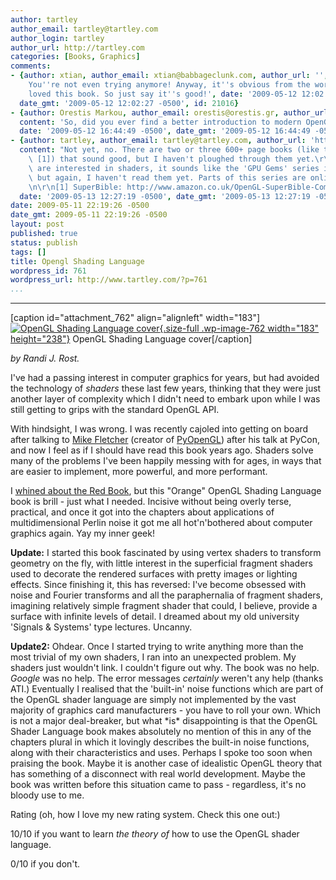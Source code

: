 ```yaml
---
author: tartley
author_email: tartley@tartley.com
author_login: tartley
author_url: http://tartley.com
categories: [Books, Graphics]
comments:
- {author: xtian, author_email: xtian@babbageclunk.com, author_url: '', content: 'Gah!
    You''re not even trying anymore! Anyway, it''s obvious from the words that you
    loved this book. So just say it''s good!', date: '2009-05-12 12:02:27 -0500',
  date_gmt: '2009-05-12 12:02:27 -0500', id: 21016}
- {author: Orestis Markou, author_email: orestis@orestis.gr, author_url: 'http://orestis.gr',
  content: 'So, did you ever find a better introduction to modern OpenGL? I want one!',
  date: '2009-05-12 16:44:49 -0500', date_gmt: '2009-05-12 16:44:49 -0500', id: 21020}
- {author: tartley, author_email: tartley@tartley.com, author_url: 'http://tartley.com',
  content: "Not yet, no. There are two or three 600+ page books (like the SuperBible\
    \ [1]) that sound good, but I haven't ploughed through them yet.\r\n\r\nIf you\
    \ are interested in shaders, it sounds like the 'GPU Gems' series is also good,\
    \ but again, I haven't read them yet. Parts of this series are online for free.\r\
    \n\r\n[1] SuperBible: http://www.amazon.co.uk/OpenGL-SuperBible-Comprehensive-Tutorial-Reference/dp/0321498828",
  date: '2009-05-13 12:27:19 -0500', date_gmt: '2009-05-13 12:27:19 -0500', id: 21027}
date: 2009-05-11 22:19:26 -0500
date_gmt: 2009-05-11 22:19:26 -0500
layout: post
published: true
status: publish
tags: []
title: Opengl Shading Language
wordpress_id: 761
wordpress_url: http://www.tartley.com/?p=761
...
```

---

\[caption id="attachment\_762" align="alignleft" width="183"\][![OpenGL
Shading Language
cover](http://www.tartley.com/wp-content/uploads/2009/05/opengl-shading-language.jpg "opengl-shading-language"){.size-full
.wp-image-762 width="183"
height="238"}](http://www.amazon.co.uk/Opengl-Shading-Language-Randi-Rost/dp/0321334892)
OpenGL Shading Language cover\[/caption\]

*by Randi J. Rost.*

I've had a passing interest in computer graphics for years, but had
avoided the technology of *shaders* these last few years, thinking that
they were just another layer of complexity which I didn't need to embark
upon while I was still getting to grips with the standard OpenGL API.

With hindsight, I was wrong. I was recently cajoled into getting on
board after talking to [Mike Fletcher](http://blog.vrplumber.com/)
(creator of [PyOpenGL](http://pyopengl.sourceforge.net/)) after his talk
at PyCon, and now I feel as if I should have read this book years ago.
Shaders solve many of the problems I've been happily messing with for
ages, in ways that are easier to implement, more powerful, and more
performant.

I [whined about the Red Book](http://www.tartley.com/?p=423), but this
"Orange" OpenGL Shading Language book is brill - just what I needed.
Incisive without being overly terse, practical, and once it got into the
chapters about applications of multidimensional Perlin noise it got me
all hot'n'bothered about computer graphics again. Yay my inner geek!

**Update:** I started this book fascinated by using vertex shaders to
transform geometry on the fly, with little interest in the superficial
fragment shaders used to decorate the rendered surfaces with pretty
images or lighting effects. Since finishing it, this has reversed: I've
become obsessed with noise and Fourier transforms and all the
paraphernalia of fragment shaders, imagining relatively simple fragment
shader that could, I believe, provide a surface with infinite levels of
detail. I dreamed about my old university 'Signals & Systems' type
lectures. Uncanny.

**Update2:** Ohdear. Once I started trying to write anything more than
the most trivial of my own shaders, I ran into an unexpected problem. My
shaders just wouldn't link. I couldn't figure out why. The book was no
help. *Google* was no help. The error messages *certainly* weren't any
help (thanks ATI.) Eventually I realised that the 'built-in' noise
functions which are part of the OpenGL shader language are simply not
implemented by the vast majority of graphics card manufacturers - you
have to roll your own. Which is not a major deal-breaker, but what
\*is\* disappointing is that the OpenGL Shader Language book makes
absolutely no mention of this in any of the chapters plural in which it
lovingly describes the built-in noise functions, along with their
characteristics and uses. Perhaps I spoke too soon when praising the
book. Maybe it is another case of idealistic OpenGL theory that has
something of a disconnect with real world development. Maybe the book
was written before this situation came to pass - regardless, it's no
bloody use to me.

Rating (oh, how I love my new rating system. Check this one out:)

10/10 if you want to learn *the theory of* how to use the OpenGL shader
language.

0/10 if you don't.
